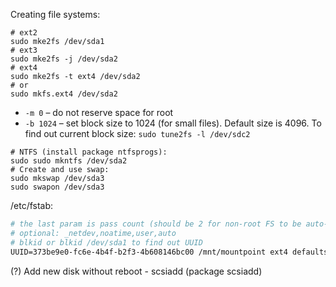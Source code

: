 Creating file systems:
```shell
# ext2
sudo mke2fs /dev/sda1
# ext3
sudo mke2fs -j /dev/sda2
# ext4
sudo mke2fs -t ext4 /dev/sda2
# or
sudo mkfs.ext4 /dev/sda2
```
* `-m 0` – do not reserve space for root
* `-b 1024` – set block size to 1024 (for small files). Default size is 4096. To find out current block size: `sudo tune2fs -l /dev/sdc2`
```shell
# NTFS (install package ntfsprogs):
sudo sudo mkntfs /dev/sda2
# Create and use swap:
sudo mkswap /dev/sda3
sudo swapon /dev/sda3
```
/etc/fstab:
```apache
# the last param is pass count (should be 2 for non-root FS to be auto-checked, 0 to disable check)
# optional: _netdev,noatime,user,auto
# blkid or blkid /dev/sda1 to find out UUID
UUID=373be9e0-fc6e-4b4f-b2f3-4b608146bc00 /mnt/mountpoint ext4 defaults 0 2
```
(?) Add new disk without reboot - scsiadd (package scsiadd)

